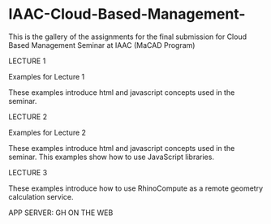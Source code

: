 # IAAC-Cloud-Based-Management-

This is the gallery of the assignments for the final submission for Cloud Based Management Seminar at IAAC (MaCAD Program)

LECTURE 1

Examples for Lecture 1

These examples introduce html and javascript concepts used in the seminar.



LECTURE 2

Examples for Lecture 2

These examples introduce html and javascript concepts used in the seminar. This examples show how to use JavaScript libraries.





LECTURE 3

These examples introduce how to use RhinoCompute as a remote geometry calculation service.


APP SERVER: GH ON THE WEB




